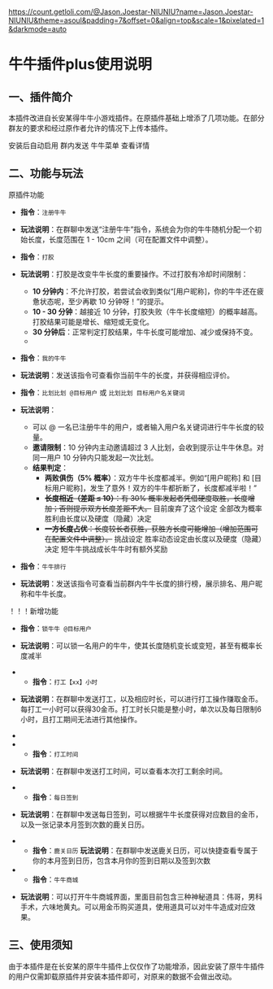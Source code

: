 https://count.getloli.com/@Jason.Joestar-NIUNIU?name=Jason.Joestar-NIUNIU&theme=asoul&padding=7&offset=0&align=top&scale=1&pixelated=1&darkmode=auto

# 牛牛插件plus使用说明

## 一、插件简介
本插件改进自长安某得牛牛小游戏插件。在原插件基础上增添了几项功能。在部分群友的要求和经过原作者允许的情况下上传本插件。

安装后自动启用 群内发送 牛牛菜单 查看详情

## 二、功能与玩法
原插件功能

- **指令**：`注册牛牛`
- **玩法说明**：在群聊中发送“注册牛牛”指令，系统会为你的牛牛随机分配一个初始长度，长度范围在 1 - 10cm 之间（可在配置文件中调整）。

- **指令**：`打胶`
- **玩法说明**：打胶是改变牛牛长度的重要操作。不过打胶有冷却时间限制：
    - **10 分钟内**：不允许打胶，若尝试会收到类似“[用户昵称]，你的牛牛还在疲惫状态呢，至少再歇 10 分钟呀！”的提示。
    - **10 - 30 分钟**：越接近 10 分钟，打胶失败（牛牛长度缩短）的概率越高。打胶结果可能是增长、缩短或无变化。
    - **30 分钟后**：正常判定打胶结果，牛牛长度可能增加、减少或保持不变。
    - 
- **指令**：`我的牛牛`
- **玩法说明**：发送该指令可查看你当前牛牛的长度，并获得相应评价。

- **指令**：`比划比划 @目标用户` 或 `比划比划 目标用户名关键词`
- **玩法说明**：
    - 可以 @ 一名已注册牛牛的用户，或者输入用户名关键词进行牛牛长度的较量。
    - **邀请限制**：10 分钟内主动邀请超过 3 人比划，会收到提示让牛牛休息。对同一用户 10 分钟内只能发起一次比划。
    - **结果判定**：
        - **两败俱伤（5% 概率）**：双方牛牛长度都减半。例如“[用户昵称] 和 [目标用户昵称]，发生了意外！双方的牛牛都折断了，长度都减半啦！”
        - ~~**长度相近（差距 ≤ 10）**：有 30% 概率发起者凭借硬度取胜，长度增加；否则提示双方长度差距不大。~~ 目前废弃了这个设定 全部改为概率胜利由长度以及硬度（隐藏）决定
        - ~~**一方长度占优**：长度较长者获胜，获胜方长度可能增加（增加范围可在配置文件中调整）。~~ 挑战设定 胜率动态设定由长度以及硬度（隐藏）决定 短牛牛挑战成长牛牛时有额外奖励

- **指令**：`牛牛排行`
- **玩法说明**：发送该指令可查看当前群内牛牛长度的排行榜，展示排名、用户昵称和牛牛长度。

！！！新增功能
- **指令**：`锁牛牛 @目标用户`
- **玩法说明**：可以锁一名用户的牛牛，使其长度随机变长或变短，甚至有概率长度减半

- - **指令**：`打工【xx】小时`
- **玩法说明**：在群聊中发送打工，以及相应时长，可以进行打工操作赚取金币。每打工一小时可以获得30金币。打工时长只能是整小时，单次以及每日限制6小时，且打工期间无法进行其他操作。
- 
- - **指令**：`打工时间`
- **玩法说明**：在群聊中发送打工时间，可以查看本次打工剩余时间。

- - **指令**：`每日签到`
- **玩法说明**：在群聊中发送每日签到，可以根据牛牛长度获得对应数目的金币，以及一张记录本月签到次数的鹿关日历。

- - **指令**：`鹿关日历`
**玩法说明**：在群聊中发送鹿关日历，可以快捷查看专属于你的本月签到日历，包含本月你的签到日期以及签到次数

- - **指令**：`牛牛商城`
- **玩法说明**：可以打开牛牛商城界面，里面目前包含三种神秘道具：伟哥，男科手术，六味地黄丸。可以用金币购买道具，使用道具可以对牛牛造成对应效果。

## 三、使用须知
由于本插件是在长安某的原牛牛插件上仅仅作了功能增添，因此安装了原牛牛插件的用户仅需卸载原插件并安装本插件即可，对原来的数据不会做出改动。

